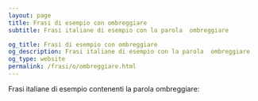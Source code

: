 ```yaml
---
layout: page
title: Frasi di esempio con ombreggiare 
subtitle: Frasi italiane di esempio con la parola  ombreggiare

og_title: Frasi di esempio con ombreggiare 
og_description: Frasi italiane di esempio con la parola  ombreggiare
og_type: website
permalink: /frasi/o/ombreggiare.html
---
```


Frasi italiane di esempio contenenti la parola ombreggiare:


